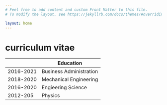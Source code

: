 ```yaml
---
# Feel free to add content and custom Front Matter to this file.
# To modify the layout, see https://jekyllrb.com/docs/themes/#overriding-theme-defaults

layout: home
---
```

# curriculum vitae

|     | Education |
| ----------- | ----------- |
| 2016-2021   | Business Administration       |
| 2018-2020   | Mechanical Engineering   |
| 2016-2020   | Engieering Science        |
| 2012-205    | Physics        |